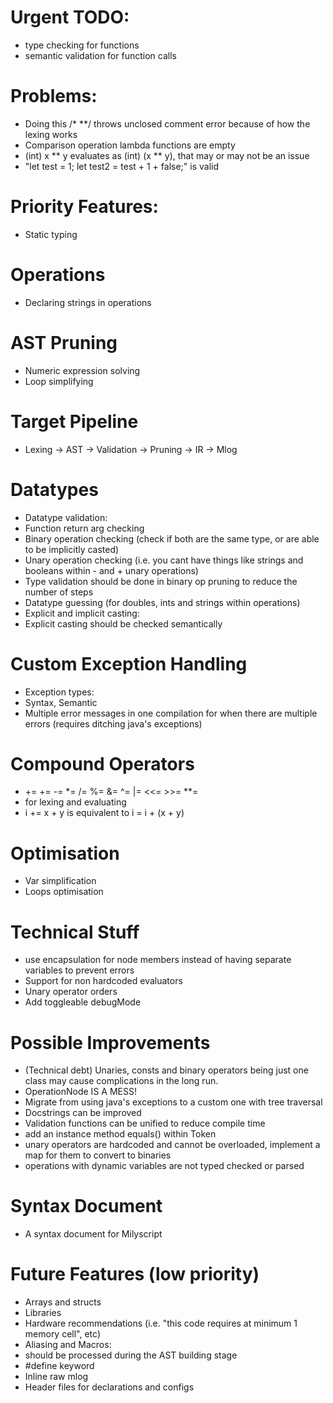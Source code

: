 # Urgent TODO:
 - type checking for functions
 - semantic validation for function calls

# Problems:
 - Doing this /* **/ throws unclosed comment error because of how the lexing works
 - Comparison operation lambda functions are empty
 - (int) x ** y evaluates as (int) (x ** y), that may or may not be an issue
 - "let test = 1; let test2 = test + 1 + false;" is valid

# Priority Features:
 - Static typing

# Operations
 - Declaring strings in operations

# AST Pruning
 - Numeric expression solving
 - Loop simplifying

# Target Pipeline
- Lexing -> AST -> Validation -> Pruning -> IR -> Mlog

# Datatypes
 - Datatype validation:
  - Function return arg checking
  - Binary operation checking (check if both are the same type, or are able to be implicitly casted)
  - Unary operation checking (i.e. you cant have things like strings and booleans within - and + unary operations)
  - Type validation should be done in binary op pruning to reduce the number of steps
 - Datatype guessing (for doubles, ints and strings within operations)
 - Explicit and implicit casting:
  - Explicit casting should be checked semantically

# Custom Exception Handling
- Exception types:
 - Syntax, Semantic
- Multiple error messages in one compilation for when there are multiple errors (requires ditching java's exceptions)

# Compound Operators
 - += += -= *= /= %= &= ^= |= <<= >>= **=
 - for lexing and evaluating
 - i += x + y    is equivalent to   i = i + (x + y)

# Optimisation
 - Var simplification
 - Loops optimisation

# Technical Stuff
 - use encapsulation for node members instead of having separate variables to prevent errors
 - Support for non hardcoded evaluators
 - Unary operator orders
 - Add toggleable debugMode

# Possible Improvements
 - (Technical debt) Unaries, consts and binary operators being just one class may cause complications in the long run. 
  - OperationNode IS A MESS!
 - Migrate from using java's exceptions to a custom one with tree traversal
 - Docstrings can be improved
 - Validation functions can be unified to reduce compile time
 - add an instance method equals() within Token
 - unary operators are hardcoded and cannot be overloaded, implement a map for them to convert to binaries
 - operations with dynamic variables are not typed checked or parsed

# Syntax Document
 - A syntax document for Milyscript

# Future Features (low priority)
 - Arrays and structs
 - Libraries
 - Hardware recommendations (i.e. "this code requires at minimum 1 memory cell", etc)
 - Aliasing and Macros:
  - should be processed during the AST building stage
  - #define keyword
 - Inline raw mlog
 - Header files for declarations and configs
